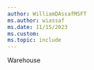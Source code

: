 ```yaml
---
author: WilliamDAssafMSFT
ms.author: wiassaf
ms.date: 11/15/2023
ms.custom:
ms.topic: include
---
```

Warehouse
